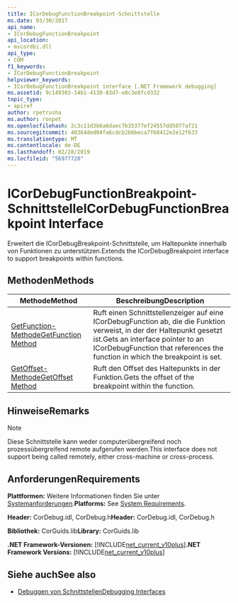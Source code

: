 ```yaml
---
title: ICorDebugFunctionBreakpoint-Schnittstelle
ms.date: 03/30/2017
api_name:
- ICorDebugFunctionBreakpoint
api_location:
- mscordbi.dll
api_type:
- COM
f1_keywords:
- ICorDebugFunctionBreakpoint
helpviewer_keywords:
- ICorDebugFunctionBreakpoint interface [.NET Framework debugging]
ms.assetid: 9c149303-14b1-4138-83d7-e8c3e0fcd332
topic_type:
- apiref
author: rpetrusha
ms.author: ronpet
ms.openlocfilehash: 2c3c11d3b6a6daec7b35377ef24557dd5077af21
ms.sourcegitcommit: 40364ded04fa6cdcb2b6beca7f68412e2e12f633
ms.translationtype: MT
ms.contentlocale: de-DE
ms.lasthandoff: 02/28/2019
ms.locfileid: "56977720"
---
```

# <a name="icordebugfunctionbreakpoint-interface"></a><span data-ttu-id="6af52-102">ICorDebugFunctionBreakpoint-Schnittstelle</span><span class="sxs-lookup"><span data-stu-id="6af52-102">ICorDebugFunctionBreakpoint Interface</span></span>

<span data-ttu-id="6af52-103">Erweitert die ICorDebugBreakpoint-Schnittstelle, um Haltepunkte innerhalb von Funktionen zu unterstützen.</span><span class="sxs-lookup"><span data-stu-id="6af52-103">Extends the ICorDebugBreakpoint interface to support breakpoints within functions.</span></span>  
  
## <a name="methods"></a><span data-ttu-id="6af52-104">Methoden</span><span class="sxs-lookup"><span data-stu-id="6af52-104">Methods</span></span>  
  
|<span data-ttu-id="6af52-105">Methode</span><span class="sxs-lookup"><span data-stu-id="6af52-105">Method</span></span>|<span data-ttu-id="6af52-106">Beschreibung</span><span class="sxs-lookup"><span data-stu-id="6af52-106">Description</span></span>|  
|------------|-----------------|  
|[<span data-ttu-id="6af52-107">GetFunction-Methode</span><span class="sxs-lookup"><span data-stu-id="6af52-107">GetFunction Method</span></span>](../../../../docs/framework/unmanaged-api/debugging/icordebugfunctionbreakpoint-getfunction-method.md)|<span data-ttu-id="6af52-108">Ruft einen Schnittstellenzeiger auf eine ICorDebugFunction ab, die die Funktion verweist, in der der Haltepunkt gesetzt ist.</span><span class="sxs-lookup"><span data-stu-id="6af52-108">Gets an interface pointer to an ICorDebugFunction that references the function in which the breakpoint is set.</span></span>|  
|[<span data-ttu-id="6af52-109">GetOffset-Methode</span><span class="sxs-lookup"><span data-stu-id="6af52-109">GetOffset Method</span></span>](../../../../docs/framework/unmanaged-api/debugging/icordebugfunctionbreakpoint-getoffset-method.md)|<span data-ttu-id="6af52-110">Ruft den Offset des Haltepunkts in der Funktion.</span><span class="sxs-lookup"><span data-stu-id="6af52-110">Gets the offset of the breakpoint within the function.</span></span>|  
  
## <a name="remarks"></a><span data-ttu-id="6af52-111">Hinweise</span><span class="sxs-lookup"><span data-stu-id="6af52-111">Remarks</span></span>  
  
> [!NOTE]
>  <span data-ttu-id="6af52-112">Diese Schnittstelle kann weder computerübergreifend noch prozessübergreifend remote aufgerufen werden.</span><span class="sxs-lookup"><span data-stu-id="6af52-112">This interface does not support being called remotely, either cross-machine or cross-process.</span></span>  
  
## <a name="requirements"></a><span data-ttu-id="6af52-113">Anforderungen</span><span class="sxs-lookup"><span data-stu-id="6af52-113">Requirements</span></span>  
 <span data-ttu-id="6af52-114">**Plattformen:** Weitere Informationen finden Sie unter [Systemanforderungen](../../../../docs/framework/get-started/system-requirements.md).</span><span class="sxs-lookup"><span data-stu-id="6af52-114">**Platforms:** See [System Requirements](../../../../docs/framework/get-started/system-requirements.md).</span></span>  
  
 <span data-ttu-id="6af52-115">**Header:** CorDebug.idl, CorDebug.h</span><span class="sxs-lookup"><span data-stu-id="6af52-115">**Header:** CorDebug.idl, CorDebug.h</span></span>  
  
 <span data-ttu-id="6af52-116">**Bibliothek:** CorGuids.lib</span><span class="sxs-lookup"><span data-stu-id="6af52-116">**Library:** CorGuids.lib</span></span>  
  
 <span data-ttu-id="6af52-117">**.NET Framework-Versionen:** [!INCLUDE[net_current_v10plus](../../../../includes/net-current-v10plus-md.md)]</span><span class="sxs-lookup"><span data-stu-id="6af52-117">**.NET Framework Versions:** [!INCLUDE[net_current_v10plus](../../../../includes/net-current-v10plus-md.md)]</span></span>  
  
## <a name="see-also"></a><span data-ttu-id="6af52-118">Siehe auch</span><span class="sxs-lookup"><span data-stu-id="6af52-118">See also</span></span>
- [<span data-ttu-id="6af52-119">Debuggen von Schnittstellen</span><span class="sxs-lookup"><span data-stu-id="6af52-119">Debugging Interfaces</span></span>](../../../../docs/framework/unmanaged-api/debugging/debugging-interfaces.md)
